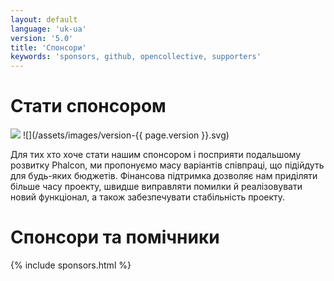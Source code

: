 ```yaml
---
layout: default
language: 'uk-ua'
version: '5.0'
title: 'Спонсори'
keywords: 'sponsors, github, opencollective, supporters'
---
```


# Стати спонсором
![](/assets/images/document-status-stable-success.svg) ![](/assets/images/version-{{ page.version }}.svg)

Для тих хто хоче стати нашим спонсором і посприяти подальшому розвитку Phalcon, ми пропонуємо масу варіантів співпраці, що підійдуть для будь-яких бюджетів. Фінансова підтримка дозволяє нам приділяти більше часу проекту, швидше виправляти помилки й реалізовувати новий функціонал, а також забезпечувати стабільність проекту.

# Спонсори та помічники

{% include sponsors.html %}
